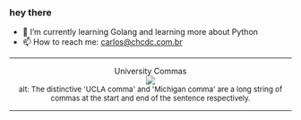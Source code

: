 ### hey there 

- :seedling: I’m currently learning Golang and learning more about Python
- :mailbox: How to reach me: carlos@chcdc.com.br


---


<!-- xkcd -->
<p align="center">University Commas</br><img src=https://imgs.xkcd.com/comics/university_commas.png></br><font size =2>alt: The distinctive 'UCLA comma' and 'Michigan comma' are a long string of commas at the start and end of the sentence respectively.</br></font></p></table></p> 


<!-- xkcd -->
---
